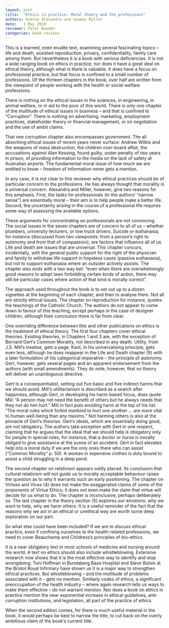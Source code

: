 ```yaml
---
layout: post
title:  "Ethics in practice: Moral theory and the professions"
authors: Andrew Alexandra and Seumas Miller
date:   1 May 2010
reviewer: Peter Bowden
categories: book-reviews
---
```


This is a learned, even erudite text, examining several fascinating topics – life and death, assisted reproduction, privacy, confidentiality, family care among them. But nevertheless it is a book with serious deficiencies. It is not a wide ranging book on ethics in practice, nor does it have a great deal on ethical theory, although what is there is valuable. It does have a focus on professional practice, but that focus is confined to a small number of professions. Of the thirteen chapters in the book, over half are written from the viewpoint of people working with the health or social welfare professions.

There is nothing on the ethical issues in the sciences, in engineering, in animal welfare, or in aid to the poor of this world. There is only one chapter of the multitude of ethical issues in business – and that is confined to “Corruption”. There is nothing on advertising, marketing, employment practices, stakeholder theory or financial management, or on negotiation and the use of ambit claims.

That one corruption chapter also encompasses government. The all absorbing ethical issues of recent years never surface: Andrew Wilkie and the weapons of mass destruction, the children over-board affair, the accusations against Alan Kessing, found guilty, under penalty of two years in prison, of providing information to the media on the lack of safety at Australian airports. The fundamental moral issue of how much we are entitled to know – freedom of information never gets a mention.

In any case, it is not clear to this reviewer why ethical practices should be of particular concern to the professions. He has always thought that morality is a universal concern. Alexandra and Miller, however, give two reasons for this emphasis. First, the tasks for professionals (in the authors‘ “narrow sense”) are essentially moral – their aim is to help people make a better life. Second, the uncertainty arising in the course of a professional life requires some way of assessing the available options.

These arguments for concentrating on professionals are not convincing. The social issues in the seven chapters are of concern to all of us – whether plumbers, university lecturers, or tow truck drivers. Suicide or euthanasia, for instance (discussed from two viewpoints: from a person‘s right to autonomy and from that of compassion), are factors that influence all of us. Life and death are issues that are universal. This chapter concurs, incidentally, with the general public support for the right of the physician and family to withdraw life support in hopeless cases (passive euthanasia), but not to support euthanasia where an outsider actively assists. The chapter also ends with a two way bet: “even when there are overwhelmingly good reasons to adopt laws forbidding certain kinds of action, there may still be particular cases where action of that kind is morally correct”.

The approach used throughout the book is to set out up to a dozen vignettes at the beginning of each chapter, and then to analyse them. Not all are strictly ethical issues. The chapter on reproduction for instance, quotes the teachings of the Catholic Church. The authors do not appear to come down in favour of this teaching, except perhaps in the case of designer children, although their conclusion there is far from clear.

One overriding difference between this and other publications on ethics is the treatment of ethical theory. The first four chapters cover ethical theories. Existing theories, in Chapters 1 and 3 are, with the exception of Bernard Gert‘s Common Morality, not described in any depth. Utility, from J.S. Mill‘s treatise, gets a page. Kant, in his universalising principle, gets even less, although he does reappear in the Life and Death chapter (9) with a later formulation of his categorical imperative – the principle of autonomy. Gert, however, gets several pages and an apparent endorsement from the authors (with small amendments). They do note, however, that no theory will deliver an unambiguous directive.

Gert is a consequentialist, setting out five basic and five indirect harms that we should avoid. Mill‘s utilitarianism is described as a search after happiness, although Gert, in developing his harm-based focus, does quote Mill: “A person may not need the benefit of others but he always needs that they not do him hurt.” Mill in fact puts avoiding harm at the top of his list: “The moral rules which forbid mankind to hurt one another … are more vital to human well-being than any maxims.” Not harming others is also at the pinnacle of Gert‘s theories. Gert‘s ideals, which are essentially doing good, are not obligatory. The authors take exception with Gert in one respect, claiming that he argues that the ideal that we should help is obligatory only for people in special roles, for instance, that a doctor or nurse is morally obliged to give assistance at the scene of an accident. Gert in fact elevates help into a moral duty if we are the only ones there who can assist (“Common Morality” p. 50). A woman in expensive clothes is duty bound to assist a child struggling in a deep pond.

The second chapter on relativism appears oddly placed. Its conclusion that cultural relativism will not guide us to morally acceptable behaviour raises the question as to why it warrants such an early positioning. The chapter on Virtues and Vices (4) does not make the exaggerated claims of some of the proponents of Virtue Ethics; it does not even make the claim that virtue will decide for us what to do. The chapter is inconclusive, perhaps deliberately so. The last chapter in the theory section (5) explores our emotions: why we want to help, why we harm others. It is a useful reminder of the fact that the reasons why we act in an ethical or unethical way are worth some deep exploration on our part.

So what else could have been included? If we are to discuss ethical practice, even if confining ourselves to the health-related professions, we need to cover Beauchamp and Childress‘s principles of bio-ethics.

It is a near obligatory text in most schools of medicine and nursing around the world. A text on ethics should also include whistleblowing. Extensive research now shows that it is the most effective way to identify and stop wrongdoing; Toni Hoffman in Bundaberg Base Hospital and Steve Bolsin at the Bristol Royal Infirmary have shown us it is a major way to strengthen ethical practices. But whistleblowing – and the multitude of problems associated with it – gets no mention. Similarly codes of ethics, a significant preoccupation of the health industry – where again research tells us ways to make them effective – do not warrant mention. Nor does a book on ethics in practice mention the near exponential increase in ethical guidelines, anti-corruption institutions, and legislation, all part of the practice of ethics.

When the second edition comes, for there is much useful material in the book, it would perhaps be best to narrow the title, to cut back on the overly ambitious claim of the book‘s current title.
